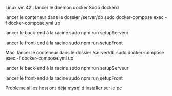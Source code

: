 Linux vm 42 :
lancer le daemon docker
Sudo dockerd

lancer le conteneur dans le dossier /server/db
sudo docker-compose exec -f docker-compose.yml up

lancer le back-end à la racine
sudo npm run setupServeur

lancer le front-end à la racine
sudo npm run setupFront

Mac:
lancer le conteneur dans le dossier /server/db
sudo docker-compose exec -f docker-compose.yml up

lancer le back-end à la racine
sudo npm run setupServeur

lancer le front-end à la racine
sudo npm run setupFront

Probleme si les host ont déja mysql d'installer sur le pc
